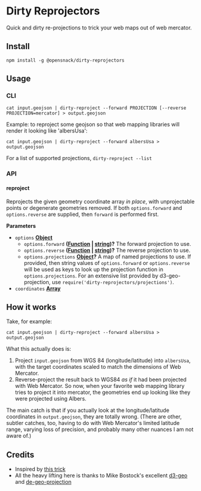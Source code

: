 # Dirty Reprojectors

Quick and dirty re-projections to trick your web maps out of web mercator.

## Install

    npm install -g @opensnack/dirty-reprojectors

## Usage

### CLI

    cat input.geojson | dirty-reproject --forward PROJECTION [--reverse PROJECTION=mercator] > output.geojson

Example: to reproject some geojson so that web mapping libraries will render it
looking like 'albersUsa':

    cat input.geojson | dirty-reproject --forward albersUsa > output.geojson

For a list of supported projections, `dirty-reproject --list`


### API

#### reproject

Reprojects the given geometry coordinate array _in place_, with
unprojectable points or degenerate geometries removed. If both
`options.forward` and `options.reverse` are supplied, then `forward` is
performed first.

**Parameters**

-   `options` **[Object](https://developer.mozilla.org/en-US/docs/Web/JavaScript/Reference/Global_Objects/Object)** 
    -   `options.forward` **([Function](https://developer.mozilla.org/en-US/docs/Web/JavaScript/Reference/Statements/function) \| [string](https://developer.mozilla.org/en-US/docs/Web/JavaScript/Reference/Global_Objects/String))?** The forward projection to use.
    -   `options.reverse` **([Function](https://developer.mozilla.org/en-US/docs/Web/JavaScript/Reference/Statements/function) \| [string](https://developer.mozilla.org/en-US/docs/Web/JavaScript/Reference/Global_Objects/String))?** The reverse projection to use.
    -   `options.projections` **[Object](https://developer.mozilla.org/en-US/docs/Web/JavaScript/Reference/Global_Objects/Object)?** A map of named projections to use.  If provided, then string values of `options.forward` or `options.reverse` will be used as keys to look up the projection function in `options.projections`.  For an extensive list provided by d3-geo-projection, use `require('dirty-reprojectors/projections')`.
-   `coordinates` **[Array](https://developer.mozilla.org/en-US/docs/Web/JavaScript/Reference/Global_Objects/Array)** 

## How it works

Take, for example:

    cat input.geojson | dirty-reproject --forward albersUsa > output.geojson

What this actually does is:

1. Project `input.geojson` from WGS 84 (longitude/latitude) into `albersUsa`, with the target coordinates scaled to match the dimensions of Web Mercator.
2. Reverse-project the result back to WGS84 _as if_ it had been projected with Web Mercator.  So now, when your favorite web mapping library tries to project it into mercator, the geometries end up looking like they were projected using Albers.

The main catch is that if you actually look at the longitude/latitude
coordinates in `output.geojson`, they are totally wrong.  (There are other,
subtler catches, too, having to do with Web Mercator's limited latitude range,
varying loss of precision, and probably many other nuances I am not aware of.)

## Credits

 - Inspired by [this trick](https://www.mapbox.com/blog/mapping-arctic-ice-polar-projection/)
 - All the heavy lifting here is thanks to Mike Bostock's excellent [d3-geo](https://github.com/d3/d3-geo) and [de-geo-projection](https://github.com/d3/d3-geo-projection)

